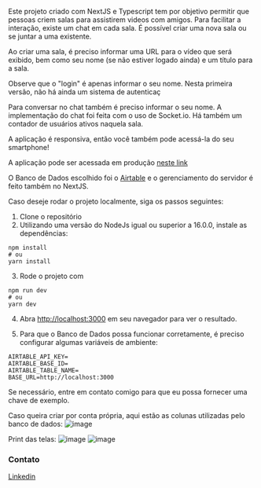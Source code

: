 Este projeto criado com NextJS e Typescript tem por objetivo permitir que pessoas criem salas para assistirem videos com amigos. Para facilitar a interação, existe um chat em cada sala. É possível criar uma nova sala ou se juntar a uma existente.

Ao criar uma sala, é preciso informar uma URL para o vídeo que será exibido, bem como seu nome (se não estiver logado ainda) e um título para a sala.

Observe que o "login" é apenas informar o seu nome. Nesta primeira versão, não há ainda um sistema de autenticaç

Para conversar no chat também é preciso informar o seu nome. A implementação do chat foi feita com o uso de Socket.io. Há também um contador de usuários ativos naquela sala.

A aplicação é responsiva, então você também pode acessá-la do seu smartphone!

A aplicação pode ser acessada em produção [neste link](https://video-party-iota.vercel.app/)

O Banco de Dados escolhido foi o [Airtable](https://www.airtable.com) e o gerenciamento do servidor é feito também no NextJS.

Caso deseje rodar o projeto localmente, siga os passos seguintes:

 1. Clone o repositório
 2. Utilizando uma versão do NodeJs igual ou superior a 16.0.0, instale as dependências:
  ```
  npm install
  # ou
  yarn install
  ```

 3. Rode o projeto com
 ```
 npm run dev
 # ou
 yarn dev
 ```
 4. Abra [http://localhost:3000](http://localhost:3000) em seu navegador para ver o resultado.

 5. Para que o Banco de Dados possa funcionar corretamente, é preciso configurar algumas variáveis de ambiente:
```
AIRTABLE_API_KEY=
AIRTABLE_BASE_ID=
AIRTABLE_TABLE_NAME=
BASE_URL=http://localhost:3000
```
Se necessário, entre em contato comigo para que eu possa fornecer uma chave de exemplo. 

Caso queira criar por conta própria, aqui estão as colunas utilizadas pelo banco de dados:
![image](https://user-images.githubusercontent.com/44332001/215239735-45e3b5fc-75fc-41d6-976f-dd85d806751a.png)

Print das telas:
![image](https://user-images.githubusercontent.com/44332001/215266455-e36276ad-c4bb-4e2a-bc39-245d48f8631d.png)
![image](https://user-images.githubusercontent.com/44332001/215266469-6c8fda9b-698d-43c0-8e5a-da256766d2e6.png)


### Contato
[Linkedin](https://www.linkedin.com/in/laviovale/)
